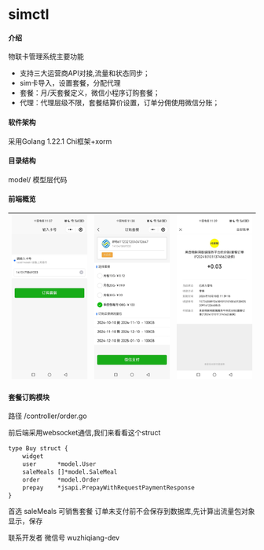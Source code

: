 # simctl

#### 介绍
物联卡管理系统主要功能
- 支持三大运营商API对接,流量和状态同步；
- sim卡导入，设置套餐，分配代理
- 套餐：月/天套餐定义，微信小程序订购套餐；
- 代理：代理层级不限，套餐结算价设置，订单分佣使用微信分账；

#### 软件架构
采用Golang 1.22.1  Chi框架+xorm

#### 目录结构
model/ 模型层代码

#### 前端概览
| ![输入图片说明](doc/image/1.jpg) | ![输入图片说明](doc/image/2.jpg) | ![输入图片说明](doc/image/3.jpg) |
|----|----|----|

#### 套餐订购模块

路径 /controller/order.go

前后端采用websocket通信,我们来看看这个struct

```
type Buy struct {
	widget
	user      *model.User
	saleMeals []*model.SaleMeal
	order     *model.Order
	prepay    *jsapi.PrepayWithRequestPaymentResponse
}
```
首选 saleMeals 可销售套餐
订单未支付前不会保存到数据库,先计算出流量包对象显示，保存


联系开发者 微信号 wuzhiqiang-dev


